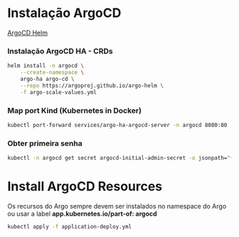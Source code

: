 # Instalação ArgoCD

[ArgoCD Helm](https://github.com/argoproj/argo-helm/tree/main/charts/argo-cd)

### Instalação ArgoCD HA - CRDs
```bash
helm install -n argocd \
    --create-namespace \
    argo-ha argo-cd \
    --repo https://argoproj.github.io/argo-helm \
    -f argo-scale-values.yml
```

### Map port Kind (Kubernetes in Docker)
```bash
kubectl port-forward services/argo-ha-argocd-server -n argocd 8080:80
```

### Obter primeira senha
```bash
kubectl -n argocd get secret argocd-initial-admin-secret -o jsonpath="{.data.password}" | base64 -d
```

# Install ArgoCD Resources

Os recursos do Argo sempre devem ser instalados no namespace do Argo ou usar a label **app.kubernetes.io/part-of: argocd**

```bash
kubectl apply -f application-deploy.yml
```
